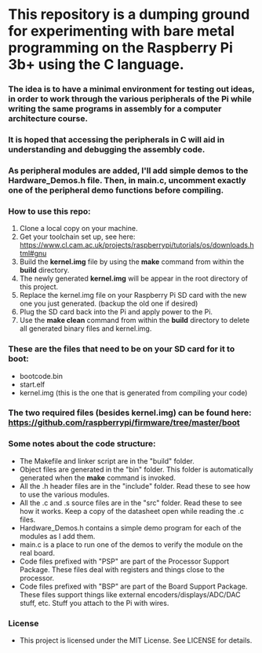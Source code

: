 # This repository is a dumping ground for experimenting with bare metal programming on the Raspberry Pi 3b+ using the C language.

### The idea is to have a minimal environment for testing out ideas, in order to work through the various peripherals of the Pi while writing the same programs in assembly for a computer architecture course.

### It is hoped that accessing the peripherals in C will aid in understanding and debugging the assembly code.

### As peripheral modules are added, I'll add simple demos to the Hardware_Demos.h file. Then, in main.c, uncomment exactly one of the peripheral demo functions before compiling.

### How to use this repo:

1. Clone a local copy on your machine.
2. Get your toolchain set up, see here: https://www.cl.cam.ac.uk/projects/raspberrypi/tutorials/os/downloads.html#gnu
3. Build the **kernel.img** file by using the **make** command from within the **build** directory.
4. The newly generated **kernel.img** will be appear in the root directory of this project.
5. Replace the kernel.img file on your Raspberry Pi SD card with the new one you just generated. (backup the old one if desired)
6. Plug the SD card back into the Pi and apply power to the Pi.
7. Use the **make clean** command from within the **build** directory to delete all generated binary files and kernel.img.

### These are the files that need to be on your SD card for it to boot:
- bootcode.bin
- start.elf
- kernel.img (this is the one that is generated from compiling your code)

### The two required files (besides kernel.img) can be found here: https://github.com/raspberrypi/firmware/tree/master/boot

### Some notes about the code structure:
- The Makefile and linker script are in the "build" folder.
- Object files are generated in the "bin" folder. This folder is automatically generated when the **make** command is invoked.
- All the .h header files are in the "include" folder. Read these to see how to use the various modules.
- All the .c and .s source files are in the "src" folder. Read these to see how it works. Keep a copy of the datasheet open while reading the .c files.
- Hardware_Demos.h contains a simple demo program for each of the modules as I add them.
- main.c is a place to run one of the demos to verify the module on the real board.
- Code files prefixed with "PSP" are part of the Processor Support Package. These files deal with registers and things close to the processor.
- Code files prefixed with "BSP" are part of the Board Support Package. These files support things like external encoders/displays/ADC/DAC stuff, etc. Stuff you attach to the Pi with wires.

### License
- This project is licensed under the MIT License. See LICENSE for details.
 